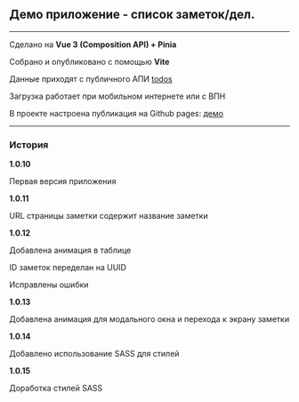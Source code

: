 ## Демо приложение - список заметок/дел.

---
Сделано на **Vue 3 (Composition API) + Pinia**

Собрано и опубликовано с помощью **Vite**

Данные приходят с публичного АПИ [todos](https://jsonplaceholder.typicode.com/todos)

Загрузка работает при мобильном интернете или с ВПН


В проекте настроена публикация на Github pages:
[демо](https://shaker777.github.io/notes-demo-app/)

---
### История
**1.0.10**

Первая версия приложения

**1.0.11**

URL страницы заметки содержит название заметки

**1.0.12**

Добавлена анимация в таблице

ID заметок переделан на UUID

Исправлены ошибки


**1.0.13**

Добавлена анимация для модального окна и перехода к экрану заметки

**1.0.14**

Добавлено использование SASS для стилей

**1.0.15**

Доработка стилей SASS